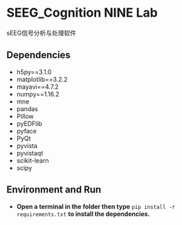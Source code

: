 #  SEEG_Cognition NINE Lab
sEEG信号分析与处理软件
## Dependencies

- h5py==3.1.0  
- matplotlib==3.2.2  
- mayavi==4.7.2  
- numpy==1.16.2    
- mne   
- pandas  
- Pillow 
- pyEDFlib  
- pyface 
- PyQt 
- pyvista  
- pyvistaqt  
- scikit-learn 
- scipy  
## Environment and Run
- __Open a terminal in the folder then type__
```pip install -r requirements.txt``` __to install the dependencies.__